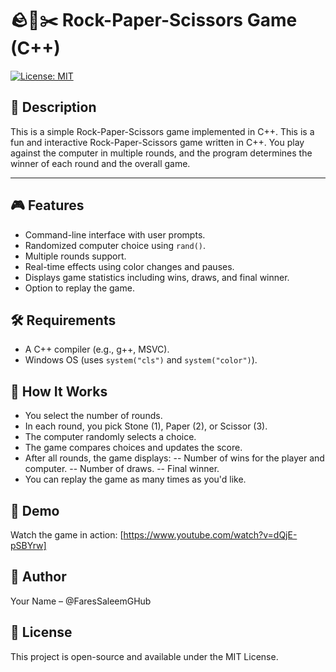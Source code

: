 # 🪨📄✂️ Rock-Paper-Scissors Game (C++)
[![License: MIT](https://img.shields.io/badge/License-MIT-yellow.svg)](LICENSE)

## 📄 Description
This is a simple Rock-Paper-Scissors game implemented in C++.
This is a fun and interactive Rock-Paper-Scissors game written in C++. You play against the computer in multiple rounds, and the program determines the winner of each round and the overall game.

---

## 🎮 Features

- Command-line interface with user prompts.
- Randomized computer choice using `rand()`.
- Multiple rounds support.
- Real-time effects using color changes and pauses.
- Displays game statistics including wins, draws, and final winner.
- Option to replay the game.

## 🛠️ Requirements

- A C++ compiler (e.g., g++, MSVC).
- Windows OS (uses `system("cls")` and `system("color")`).

## 🧠 How It Works
- You select the number of rounds.
- In each round, you pick Stone (1), Paper (2), or Scissor (3).
- The computer randomly selects a choice.
- The game compares choices and updates the score.
- After all rounds, the game displays:
-- Number of wins for the player and computer.
-- Number of draws.
-- Final winner.
- You can replay the game as many times as you'd like.

## 🎥 Demo
Watch the game in action: [https://www.youtube.com/watch?v=dQjE-pSBYrw]

## 👤 Author
Your Name – @FaresSaleemGHub

## 📜 License
This project is open-source and available under the MIT License.

